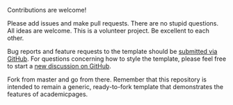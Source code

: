 Contributions are welcome! 

Please add issues and make pull requests. There are no stupid questions. All ideas are welcome. This is a volunteer project. Be excellent to each other.

Bug reports and feature requests to the template  should be [submitted via GitHub](https://github.com/academicpages/python-jiang.github.io/issues/new/choose). For questions concerning how to style the template, please feel free to start a [new discussion on GitHub](https://github.com/academicpages/python-jiang.github.io/discussions).

Fork from master and go from there. Remember that this repository is intended to remain a generic, ready-to-fork template that demonstrates the features of academicpages.

